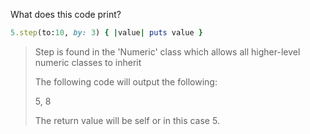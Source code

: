 What does this code print?

```ruby
5.step(to:10, by: 3) { |value| puts value }
```

> Step is found in the 'Numeric' class which allows all higher-level numeric classes to inherit
> 
> The following code will output the following:
>
> 5, 8
>
> The return value will be self or in this case 5.
